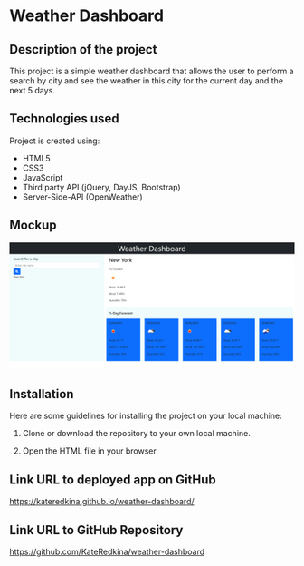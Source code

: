 # Weather Dashboard

## Description of the project
This project is a simple weather dashboard that allows the user to perform a search by city and see the weather in this city for the current day and the next 5 days.

## Technologies used
Project is created using:
* HTML5
* CSS3
* JavaScript
* Third party API (jQuery, DayJS, Bootstrap)
* Server-Side-API (OpenWeather)

## Mockup
![weather-dashboard](./assets/image/weather-dashboard.png)

## Installation
Here are some guidelines for installing the project on your local machine:

1. Clone or download the repository to your own local machine.

2. Open the HTML file in your browser.

## Link URL to deployed app on GitHub
https://kateredkina.github.io/weather-dashboard/

## Link URL to GitHub Repository
https://github.com/KateRedkina/weather-dashboard
